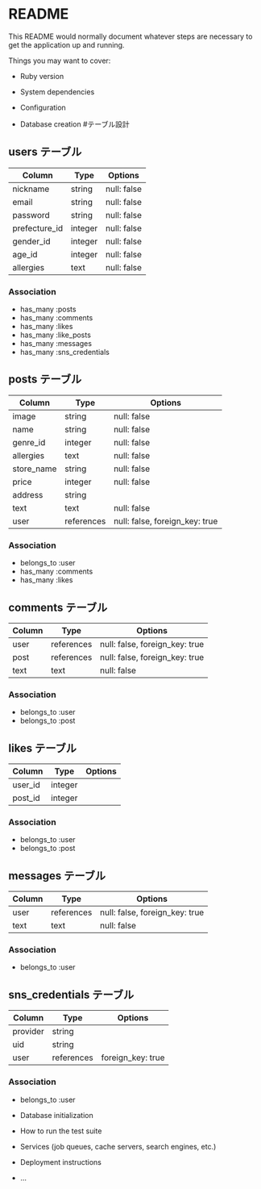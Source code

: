 # README

This README would normally document whatever steps are necessary to get the
application up and running.

Things you may want to cover:

* Ruby version

* System dependencies

* Configuration

* Database creation
#テーブル設計

## users テーブル

| Column           | Type    | Options     |
| ---------------- | ------  | ----------- |
| nickname         | string  | null: false |
| email            | string  | null: false |
| password         | string  | null: false |
| prefecture_id    | integer | null: false |
| gender_id        | integer | null: false |
| age_id           | integer | null: false |
| allergies        | text    | null: false |


### Association

- has_many :posts
- has_many :comments
- has_many :likes
- has_many :like_posts 
- has_many :messages
- has_many :sns_credentials

## posts テーブル

| Column           | Type       | Options                        |
| ---------------- | ---------- | ------------------------------ |
| image            | string     | null: false                    |
| name             | string     | null: false                    |
| genre_id         | integer    | null: false                    |
| allergies        | text       | null: false                    |
| store_name       | string     | null: false                    |
| price            | integer    | null: false                    |
| address          | string     |                                |
| text             | text       | null: false                    |
| user             | references | null: false, foreign_key: true |

### Association

- belongs_to :user
- has_many :comments
- has_many :likes

## comments テーブル

| Column  | Type       | Options                        |
| ------- | ---------- | ------------------------------ |
| user    | references | null: false, foreign_key: true |
| post    | references | null: false, foreign_key: true |
| text    | text       | null: false                    |


### Association

- belongs_to :user
- belongs_to :post

## likes テーブル

| Column  | Type       | Options  |
| ------- | ---------- | ---------|
| user_id | integer    |          |
| post_id | integer    |          |

### Association

- belongs_to :user
- belongs_to :post

## messages テーブル

| Column  | Type       | Options                        |
| ------- | ---------- | ------------------------------ |
| user    | references | null: false, foreign_key: true |
| text    | text       | null: false                    |


### Association

- belongs_to :user

## sns_credentials テーブル

| Column   | Type       | Options           |
| -------  | ---------- | ----------------- |
| provider | string     |                   |
| uid      | string     |                   |
| user     | references | foreign_key: true |


### Association

- belongs_to :user

* Database initialization

* How to run the test suite

* Services (job queues, cache servers, search engines, etc.)

* Deployment instructions

* ...
